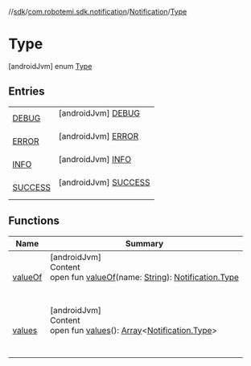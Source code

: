 //[sdk](../../../../index.md)/[com.robotemi.sdk.notification](../../index.md)/[Notification](../index.md)/[Type](index.md)



# Type  
 [androidJvm] enum [Type](index.md)   


## Entries  
  
| | |
|---|---|
| <a name="com.robotemi.sdk.notification/Notification.Type.DEBUG///PointingToDeclaration/"></a>[DEBUG](-d-e-b-u-g/index.md)| <a name="com.robotemi.sdk.notification/Notification.Type.DEBUG///PointingToDeclaration/"></a> [androidJvm] [DEBUG](-d-e-b-u-g/index.md)  <br>   <br>|
| <a name="com.robotemi.sdk.notification/Notification.Type.ERROR///PointingToDeclaration/"></a>[ERROR](-e-r-r-o-r/index.md)| <a name="com.robotemi.sdk.notification/Notification.Type.ERROR///PointingToDeclaration/"></a> [androidJvm] [ERROR](-e-r-r-o-r/index.md)  <br>   <br>|
| <a name="com.robotemi.sdk.notification/Notification.Type.INFO///PointingToDeclaration/"></a>[INFO](-i-n-f-o/index.md)| <a name="com.robotemi.sdk.notification/Notification.Type.INFO///PointingToDeclaration/"></a> [androidJvm] [INFO](-i-n-f-o/index.md)  <br>   <br>|
| <a name="com.robotemi.sdk.notification/Notification.Type.SUCCESS///PointingToDeclaration/"></a>[SUCCESS](-s-u-c-c-e-s-s/index.md)| <a name="com.robotemi.sdk.notification/Notification.Type.SUCCESS///PointingToDeclaration/"></a> [androidJvm] [SUCCESS](-s-u-c-c-e-s-s/index.md)  <br>   <br>|


## Functions  
  
|  Name |  Summary | 
|---|---|
| <a name="com.robotemi.sdk.notification/Notification.Type/valueOf/#java.lang.String/PointingToDeclaration/"></a>[valueOf](value-of.md)| <a name="com.robotemi.sdk.notification/Notification.Type/valueOf/#java.lang.String/PointingToDeclaration/"></a>[androidJvm]  <br>Content  <br>open fun [valueOf](value-of.md)(name: [String](https://developer.android.com/reference/kotlin/java/lang/String.html)): [Notification.Type](index.md)  <br><br><br>|
| <a name="com.robotemi.sdk.notification/Notification.Type/values/#/PointingToDeclaration/"></a>[values](values.md)| <a name="com.robotemi.sdk.notification/Notification.Type/values/#/PointingToDeclaration/"></a>[androidJvm]  <br>Content  <br>open fun [values](values.md)(): [Array](https://kotlinlang.org/api/latest/jvm/stdlib/kotlin/-array/index.html)<[Notification.Type](index.md)>  <br><br><br>|

